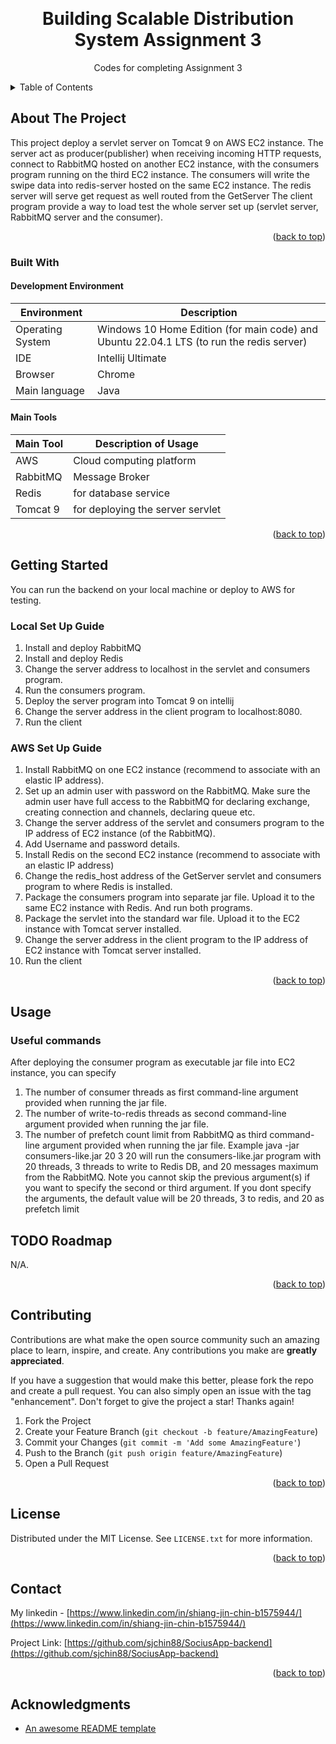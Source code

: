 <a name="readme-top"></a>

<!-- PROJECT SHIELDS -->
<!--
*** markdown "reference style" links 
*** https://www.markdownguide.org/basic-syntax/#reference-style-links
-->

<!-- PROJECT LOGO -->
<br />
<div align="center">
  <!--<a href="">
    <img src="images/logo.png" alt="Logo" width="80" height="80">
  </a>-->

  <h1 align="center">Building Scalable Distribution System Assignment 3</h1>

  <p align="center">
    Codes for completing Assignment 3
  </p>
</div>



<!-- TABLE OF CONTENTS -->
<details>
  <summary>Table of Contents</summary>
  <ol>
    <li>
      <a href="#about-the-project">About The Project</a>
      <ul>
        <li><a href="#built-with">Built With</a></li>
      </ul>
    </li>
    <li>
      <a href="#getting-started">Getting Started</a>
      <ul>
        <li><a href="#prerequisites">Prerequisites</a></li>
        <li><a href="#installation">Installation</a></li>
      </ul>
    </li>
    <li><a href="#usage">Usage</a></li>
    <li><a href="#roadmap">Roadmap</a></li>
    <li><a href="#contributing">Contributing</a></li>
    <li><a href="#license">License</a></li>
    <li><a href="#contact">Contact</a></li>
    <li><a href="#acknowledgments">Acknowledgments</a></li>
  </ol>
</details>



<!-- ABOUT THE PROJECT -->
## About The Project

<!--[![Product Name Screen Shot][product-screenshot]](https://example.com)-->

This project deploy a servlet server on Tomcat 9 on AWS EC2 instance. The server act as producer(publisher) when receiving incoming HTTP requests, connect to RabbitMQ hosted on another EC2 instance, with the consumers program running on the third EC2 instance. The consumers will write the swipe data into redis-server hosted on the same EC2 instance. The redis server will serve get request as well routed from the GetServer
The client program provide a way to load test the whole server set up (servlet server, RabbitMQ server and the consumer).

<p align="right">(<a href="#readme-top">back to top</a>)</p>



### Built With

#### Development Environment
| Environment      | Description |
| ----------- | ----------- |
| Operating System      | Windows 10 Home Edition (for main code) and Ubuntu 22.04.1 LTS (to run the redis server)      |
| IDE                |Intellij Ultimate |
|Browser            | Chrome |
|Main language     | Java|

#### Main Tools 
| Main Tool      | Description of Usage |
| ----------- | ----------- |
| AWS | Cloud computing platform |
| RabbitMQ | Message Broker |
| Redis | for database service |
| Tomcat 9 | for deploying the server servlet |

<p align="right">(<a href="#readme-top">back to top</a>)</p>

<!-- GETTING STARTED -->
## Getting Started

You can run the backend on your local machine or deploy to AWS for testing. 

### Local Set Up Guide

1. Install and deploy RabbitMQ
2. Install and deploy Redis
3. Change the server address to localhost in the servlet and consumers program. 
4. Run the consumers program. 
5. Deploy the server program into Tomcat 9 on intellij
6. Change the server address in the client program to localhost:8080. 
7. Run the client

### AWS Set Up Guide

1. Install RabbitMQ on one EC2 instance (recommend to associate with an elastic IP address). 
2. Set up an admin user with password on the RabbitMQ. Make sure the admin user have full access to the RabbitMQ for 
declaring exchange, creating connection and channels, declaring queue etc. 
3. Change the server address of the servlet and consumers program to the IP address of EC2 instance (of the RabbitMQ). 
4. Add Username and password details. 
5. Install Redis on the second EC2 instance (recommend to associate with an elastic IP address)
6. Change the redis_host address of the GetServer servlet and consumers program to where Redis is installed. 
7. Package the consumers program into separate jar file. Upload it to the same EC2 instance with Redis. And run both programs. 
8. Package the servlet into the standard war file. Upload it to the EC2 instance with Tomcat server installed. 
9. Change the server address in the client program to the IP address of EC2 instance with Tomcat server installed. 
10. Run the client

<p align="right">(<a href="#readme-top">back to top</a>)</p>



<!-- USAGE EXAMPLES -->
## Usage

### Useful commands
After deploying the consumer program as executable jar file into EC2 instance, you can specify 
1. The number of consumer threads as first command-line argument provided when running the jar file.
2. The number of write-to-redis threads as second command-line argument provided when running the jar file.
3. The number of prefetch count limit from RabbitMQ as third command-line argument provided when running the jar file.
Example java -jar consumers-like.jar 20 3 20 will run the consumers-like.jar program with 20 threads, 3 threads to write to Redis DB, and 20 messages maximum
from the RabbitMQ. 
Note you cannot skip the previous argument(s) if you want to specify the second or third argument. 
If you dont specify the arguments, the default value will be 20 threads, 3 to redis, and 20 as prefetch limit



<!-- ROADMAP -->
## TODO Roadmap

N/A.

<p align="right">(<a href="#readme-top">back to top</a>)</p>



<!-- CONTRIBUTING -->
## Contributing

Contributions are what make the open source community such an amazing place to learn, inspire, and create. Any contributions you make are **greatly appreciated**.

If you have a suggestion that would make this better, please fork the repo and create a pull request. You can also simply open an issue with the tag "enhancement".
Don't forget to give the project a star! Thanks again!

1. Fork the Project
2. Create your Feature Branch (`git checkout -b feature/AmazingFeature`)
3. Commit your Changes (`git commit -m 'Add some AmazingFeature'`)
4. Push to the Branch (`git push origin feature/AmazingFeature`)
5. Open a Pull Request

<p align="right">(<a href="#readme-top">back to top</a>)</p>



<!-- LICENSE -->
## License

Distributed under the MIT License. See `LICENSE.txt` for more information.

<p align="right">(<a href="#readme-top">back to top</a>)</p>



<!-- CONTACT -->
## Contact

My linkedin - [https://www.linkedin.com/in/shiang-jin-chin-b1575944/](https://www.linkedin.com/in/shiang-jin-chin-b1575944/)

Project Link: [https://github.com/sjchin88/SociusApp-backend](https://github.com/sjchin88/SociusApp-backend)

<p align="right">(<a href="#readme-top">back to top</a>)</p>



<!-- ACKNOWLEDGMENTS -->
## Acknowledgments

* [An awesome README template](https://github.com/othneildrew/Best-README-Template)
